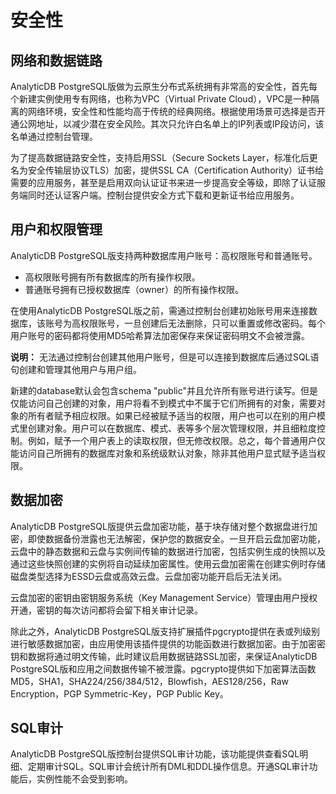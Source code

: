 # 安全性

## 网络和数据链路

AnalyticDB PostgreSQL版做为云原生分布式系统拥有非常高的安全性，首先每个新建实例使用专有网络，也称为VPC（Virtual Private Cloud），VPC是一种隔离的网络环境，安全性和性能均高于传统的经典网络。根据使用场景可选择是否开通公网地址，以减少潜在安全风险。其次只允许白名单上的IP列表或IP段访问，该名单通过控制台管理。

为了提高数据链路安全性，支持启用SSL（Secure Sockets Layer，标准化后更名为安全传输层协议TLS）加密，提供SSL CA（Certification Authority）证书给需要的应用服务，甚至是启用双向认证证书来进一步提高安全等级，即除了认证服务端同时还认证客户端。控制台提供安全方式下载和更新证书给应用服务。

## 用户和权限管理

AnalyticDB PostgreSQL版支持两种数据库用户账号：高权限账号和普通账号。

-   高权限账号拥有所有数据库的所有操作权限。
-   普通账号拥有已授权数据库（owner）的所有操作权限。

在使用AnalyticDB PostgreSQL版之前，需通过控制台创建初始账号用来连接数据库，该账号为高权限账号，一旦创建后无法删除，只可以重置或修改密码。每个用户账号的密码都将使用MD5哈希算法加密保存来保证密码明文不会被泄露。

**说明：** 无法通过控制台创建其他用户账号，但是可以连接到数据库后通过SQL语句创建和管理其他用户与用户组。

新建的database默认会包含schema "public"并且允许所有账号进行读写。但是仅能访问自己创建的对象，用户将看不到模式中不属于它们所拥有的对象，需要对象的所有者赋予相应权限。如果已经被赋予适当的权限，用户也可以在别的用户模式里创建对象。用户可以在数据库、模式、表等多个层次管理权限，并且细粒度控制。例如，赋予一个用户表上的读取权限，但无修改权限。总之，每个普通用户仅能访问自己所拥有的数据库对象和系统级默认对象，除非其他用户显式赋予适当权限。

## 数据加密

AnalyticDB PostgreSQL版提供云盘加密功能，基于块存储对整个数据盘进行加密，即使数据备份泄露也无法解密，保护您的数据安全。一旦开启云盘加密功能，云盘中的静态数据和云盘与实例间传输的数据进行加密，包括实例生成的快照以及通过这些快照创建的实例将自动延续加密属性。使用云盘加密需在创建实例时存储磁盘类型选择为ESSD云盘或高效云盘。云盘加密功能开启后无法关闭。

云盘加密的密钥由密钥服务系统（Key Management Service）管理由用户授权开通，密钥的每次访问都将会留下相关审计记录。

除此之外，AnalyticDB PostgreSQL版支持扩展插件pgcrypto提供在表或列级别进行敏感数据加密，由应用使用该插件提供的功能函数进行数据加密。由于加密密钥和数据将通过明文传输，此时建议启用数据链路SSL加密，来保证AnalyticDB PostgreSQL版和应用之间数据传输不被泄露。pgcrypto提供如下加密算法函数 MD5，SHA1，SHA224/256/384/512，Blowfish，AES128/256，Raw Encryption，PGP Symmetric-Key，PGP Public Key。

## SQL审计

AnalyticDB PostgreSQL版控制台提供SQL审计功能，该功能提供查看SQL明细、定期审计SQL。SQL审计会统计所有DML和DDL操作信息。开通SQL审计功能后，实例性能不会受到影响。

